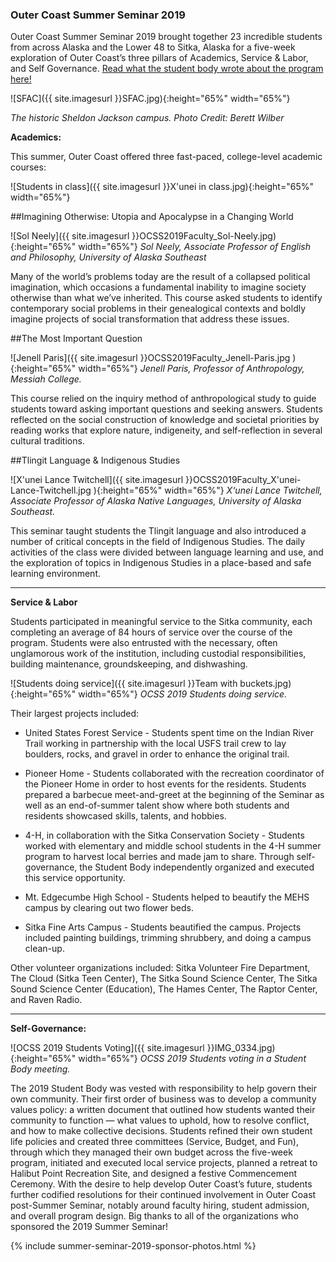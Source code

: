 ### Outer Coast Summer Seminar 2019

Outer Coast Summer Seminar 2019 brought together 23 incredible students from across Alaska and the Lower 48 to Sitka, Alaska for a five-week exploration of Outer Coast’s three pillars of Academics, Service & Labor, and Self Governance. [Read what the student body wrote about the program here!](https://docs.google.com/document/d/1NWfMkUT0godGk7DeZCkmCFOEja0tPPVbaxcmC830g_0/edit)

<!-- This inserts the campus image -->
![SFAC]({{ site.imagesurl }}SFAC.jpg){:height="65%" width="65%"}

_The historic Sheldon Jackson campus. Photo Credit: Berett Wilber_

<strong>Academics:</strong>

This summer, Outer Coast offered three fast-paced, college-level academic courses:

<!-- This inserts the campus image -->
![Students in class]({{ site.imagesurl }}X'unei in class.jpg){:height="65%" width="65%"}

##Imagining Otherwise: Utopia and Apocalypse in a Changing World

<!-- This inserts the image -->
![Sol Neely]({{ site.imagesurl }}OCSS2019Faculty_Sol-Neely.jpg){:height="65%" width="65%"}
_Sol Neely, Associate Professor of English and Philosophy, University of Alaska Southeast_

Many of the world’s problems today are the result of a collapsed political imagination, which occasions a fundamental inability to imagine society otherwise than what we’ve inherited. This course asked students to identify contemporary social problems in their genealogical contexts and boldly imagine projects of social transformation that address these issues.

##The Most Important Question

<!-- This inserts image -->
![Jenell Paris]({{ site.imagesurl }}OCSS2019Faculty_Jenell-Paris.jpg ){:height="65%" width="65%"}
_Jenell Paris, Professor of Anthropology, Messiah College._

This course relied on the inquiry method of anthropological study to guide students toward asking important questions and seeking answers. Students reflected on the social construction of knowledge and societal priorities by reading works that explore nature, indigeneity, and self-reflection in several cultural traditions.

##Tlingit Language & Indigenous Studies

<!-- This inserts the image -->
![X'unei Lance Twitchell]({{ site.imagesurl }}OCSS2019Faculty_X'unei-Lance-Twitchell.jpg ){:height="65%" width="65%"}
_X‘unei Lance Twitchell, Associate Professor of Alaska Native Languages, University of Alaska Southeast._

This seminar taught students the Tlingit language and also introduced a number of critical concepts in the field of Indigenous Studies. The daily activities of the class were divided between language learning and use, and the exploration of topics in Indigenous Studies in a place-based and safe learning environment.

***

<strong>Service & Labor</strong>

Students participated in meaningful service to the Sitka community, each completing an average of 84 hours of service over the course of the program. Students were also entrusted with the necessary, often unglamorous work of the institution, including custodial responsibilities, building maintenance, groundskeeping, and dishwashing. 

<!-- This inserts the image -->
![Students doing service]({{ site.imagesurl }}Team with buckets.jpg){:height="65%" width="65%"}
_OCSS 2019 Students doing service._

Their largest projects included:

- United States Forest Service - Students spent time on the Indian River Trail working in partnership with the local USFS trail crew to lay boulders, rocks, and gravel in order to enhance the original trail.  

- Pioneer Home - Students collaborated with the recreation coordinator of the Pioneer Home in order to host events for the residents. Students prepared a barbecue meet-and-greet at the beginning of the Seminar as well as an end-of-summer talent show where both students and residents showcased skills, talents, and hobbies.

- 4-H, in collaboration with the Sitka Conservation Society - Students worked with elementary and middle school students in the 4-H summer program to harvest local berries and made jam to share. Through self-governance, the Student Body independently organized and executed this service opportunity.

- Mt. Edgecumbe High School - Students helped to beautify the MEHS campus by clearing out two flower beds.

- Sitka Fine Arts Campus - Students beautified the campus. Projects included painting buildings, trimming shrubbery, and doing a campus clean-up.

Other volunteer organizations included: Sitka Volunteer Fire Department, The Cloud (Sitka Teen Center), The Sitka Sound Science Center, The Sitka Sound Science Center (Education), The Hames Center, The Raptor Center, and Raven Radio.

***

<strong>Self-Governance:</strong>

![OCSS 2019 Students Voting]({{ site.imagesurl }}IMG_0334.jpg){:height="65%" width="65%"}
_OCSS 2019 Students voting in a Student Body meeting._

The 2019 Student Body was vested with responsibility to help govern their own community. Their first order of business was to develop a community values policy: a written document that outlined how students wanted their community to function — what values to uphold, how to resolve conflict, and how to make collective decisions. Students refined their own student life policies and created three committees (Service, Budget, and Fun), through which they managed their own budget across the five-week program, initiated and executed local service projects, planned a retreat to Halibut Point Recreation Site, and designed a festive Commencement Ceremony. With the desire to help develop Outer Coast’s future, students further codified resolutions for their continued involvement in Outer Coast post-Summer Seminar, notably around faculty hiring, student admission, and overall program design. 
Big thanks to all of the organizations who sponsored the 2019 Summer Seminar!

<!-- This inserts the logo images -->
{% include summer-seminar-2019-sponsor-photos.html %}


